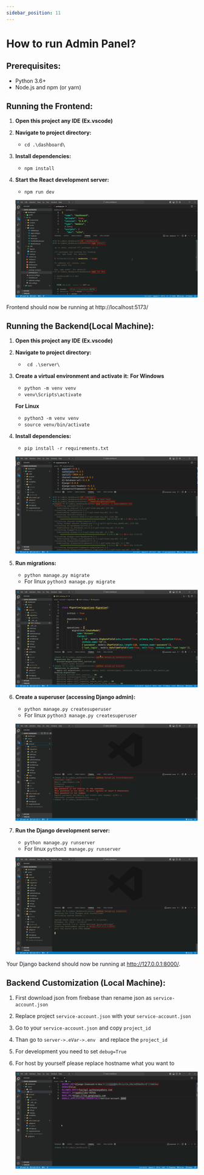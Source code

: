 ```yaml
---
sidebar_position: 11
---
```


# How to run Admin Panel?

## Prerequisites:

- Python 3.6+
- Node.js and npm (or yarn)

## Running the Frontend:

1. **Open this project any IDE (Ex.vscode)**

2. **Navigate to project directory:**

   - `cd .\dashboard\`

3. **Install dependencies:**

   - `npm install`

4. **Start the React development server:**

   - `npm run dev`

   ![installation process](./img/installation.png)

Frontend should now be running at http://localhost:5173/

## Running the Backend(Local Machine):

1. **Open this project any IDE (Ex.vscode)**

2. **Navigate to project directory:**

   - ` cd .\server\`

3. **Create a virtual environment and activate it:**
   **For Windows**

   - `python -m venv venv`
   - `venv\Scripts\activate`

   **For Linux**

   - `python3 -m venv venv`
   - `source venv/bin/activate`

4. **Install dependencies:**

   - `pip install -r requirements.txt`

   ![backend installation process 1](./img/installation-1.png)

5. **Run migrations:**

   - `python manage.py migrate`
   - For linux `python3 manage.py migrate`

   ![backend installation process db migrations](./img/installation-2.png)

6. **Create a superuser (accessing Django admin):**

   - `python manage.py createsuperuser`
   - For linux `python3 manage.py createsuperuser`

   ![backend installation process superuser](./img/installation-3.png)

7. **Run the Django development server:**

   - `python manage.py runserver`
   - For linux `python3 manage.py runserver`

   ![backend installation process superuser](./img/installation-4.png)

Your Django backend should now be running at http://127.0.0.1:8000/.

## Backend Customization (Local Machine):

1. First download json from firebase than rename json as `service-account.json`
2. Replace project `service-account.json` with your `service-account.json`
3. Go to your `service-account.json` and copy `project_id`
4. Than go to `server->.eVar->.env ` and replace the `project_id`
5. For development you need to set `debug=True`
6. For host by yourself please replace hostname what you want to

   ![backend customization](./img/installation-5.png)
